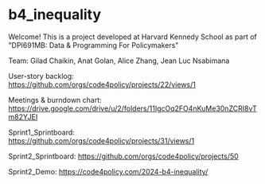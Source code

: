 # b4_inequality

Welcome! This is a project developed at Harvard Kennedy School as part of "DPI691MB: Data & Programming For Policymakers"

Team: Gilad Chaikin, Anat Golan, Alice Zhang, Jean Luc Nsabimana

User-story backlog: https://github.com/orgs/code4policy/projects/22/views/1

Meetings & burndown chart: https://drive.google.com/drive/u/2/folders/11IgcOq2FO4nKuMe30nZCRI8vTm82YJEI

Sprint1_Sprintboard: https://github.com/orgs/code4policy/projects/31/views/1

Sprint2_Sprintboard: https://github.com/orgs/code4policy/projects/50

Sprint2_Demo: https://code4policy.com/2024-b4-inequality/
